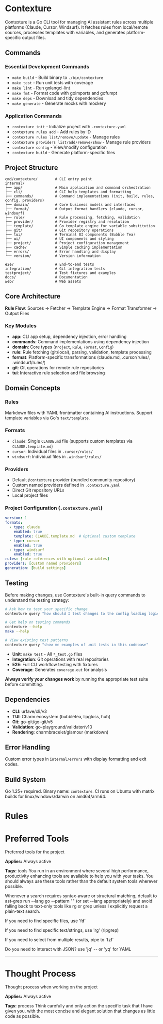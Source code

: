 # Contexture

Contexture is a Go CLI tool for managing AI assistant rules across multiple platforms (Claude, Cursor, Windsurf). It fetches rules from local/remote sources, processes templates with variables, and generates platform-specific output files.

## Commands

### Essential Development Commands
- `make build` - Build binary to `./bin/contexture`
- `make test` - Run unit tests with coverage
- `make lint` - Run golangci-lint
- `make fmt` - Format code with goimports and gofumpt
- `make deps` - Download and tidy dependencies
- `make generate` - Generate mocks with mockery

### Application Commands
- `contexture init` - Initialize project with `.contexture.yaml`
- `contexture rules add` - Add rules by ID
- `contexture rules list/remove/update` - Manage rules
- `contexture providers list/add/remove/show` - Manage rule providers
- `contexture config` - View/modify configuration
- `contexture build` - Generate platform-specific files

## Project Structure

```
cmd/contexture/        # CLI entry point
internal/
├── app/               # Main application and command orchestration
├── cli/               # CLI help templates and formatting
├── commands/          # Command implementations (init, build, rules, config, providers)
├── domain/            # Core business models and interfaces
├── format/            # Output format handlers (claude, cursor, windsurf)
├── rule/              # Rule processing, fetching, validation
├── provider/          # Provider registry and resolution
├── template/          # Go template engine for variable substitution
├── git/               # Git repository operations
├── tui/               # Terminal UI components (Bubble Tea)
├── ui/                # UI components and styling
├── project/           # Project configuration management
├── cache/             # Simple caching implementation
├── errors/            # Error handling and display
└── version/           # Version information

e2e/                   # End-to-end tests
integration/           # Git integration tests
testproject/           # Test fixtures and examples
docs/                  # Documentation
web/                   # Web assets
```

## Core Architecture

**Rule Flow**: Sources → Fetcher → Template Engine → Format Transformer → Output Files

### Key Modules

- **app**: CLI app setup, dependency injection, error handling
- **commands**: Command implementations using dependency injection
- **domain**: Core types (`Project`, `Rule`, `Format`, `Config`)
- **rule**: Rule fetching (git/local), parsing, validation, template processing
- **format**: Platform-specific transformations (claude.md, .cursor/rules/, .windsurf/rules/)
- **git**: Git operations for remote rule repositories
- **tui**: Interactive rule selection and file browsing

## Domain Concepts

### Rules
Markdown files with YAML frontmatter containing AI instructions. Support template variables via Go's `text/template`.

### Formats
- `claude`: Single `CLAUDE.md` file (supports custom templates via `CLAUDE.template.md`)
- `cursor`: Individual files in `.cursor/rules/`
- `windsurf`: Individual files in `.windsurf/rules/`

### Providers
- Default `@contexture` provider (bundled community repository)
- Custom named providers defined in `.contexture.yaml`
- Direct Git repository URLs
- Local project files

### Project Configuration (`.contexture.yaml`)
```yaml
version: 1
formats:
  - type: claude
    enabled: true
    template: CLAUDE.template.md  # Optional custom template
  - type: cursor
    enabled: true
  - type: windsurf
    enabled: true
rules: [rule references with optional variables]
providers: [custom named providers]
generation: [build settings]
```

## Testing

Before making changes, use Contexture's built-in query commands to understand the testing strategy:

```bash
# Ask how to test your specific change
contexture query "how should I test changes to the config loading logic?"

# Get help on testing commands
contexture --help
make --help

# View existing test patterns
contexture query "show me examples of unit tests in this codebase"
```

- **Unit**: `make test` - All `*_test.go` files
- **Integration**: Git operations with real repositories
- **E2E**: Full CLI workflow testing with fixtures
- **Coverage**: Generates `coverage.out` for analysis

**Always verify your changes work** by running the appropriate test suite before committing.

## Dependencies

- **CLI**: urfave/cli/v3
- **TUI**: Charm ecosystem (bubbletea, lipgloss, huh)
- **Git**: go-git/go-git/v5
- **Validation**: go-playground/validator/v10
- **Rendering**: charmbracelet/glamour (markdown)

## Error Handling

Custom error types in `internal/errors` with display formatting and exit codes.

## Build System

Go 1.25+ required. Binary name: `contexture`. CI runs on Ubuntu with matrix builds for linux/windows/darwin on amd64/arm64.

# Rules

# Preferred Tools

Preferred tools for the project

**Applies:** Always active


**Tags:** tools
You run in an environment where several high performance, productivity enhancing tools are available to help you with your tasks. You should always use these tools rather than the default system tools wherever possible.

Whenever a search requires syntax-aware or structural matching, default to ast-grep run --lang go --pattern "<pattern>" (or set --lang appropriately) and avoid falling back to text-only tools like rg or grep unless I explicitly request a plain-text search.

If you need to find specific files, use 'fd'

If you need to find specific text/strings, use 'rg' (ripgrep)

If you need to select from multiple results, pipe to 'fzf'

Do you need to interact with JSON? use 'jq' -- or 'yq' for YAML

<!-- id: [contexture(local):tools] -->

---

# Thought Process

Thought process when working on the project

**Applies:** Always active


**Tags:** process
Think carefully and only action the specific task that I have given you, with the most concise and elegant solution that changes as little code as possible.

<!-- id: [contexture(local):think] -->
